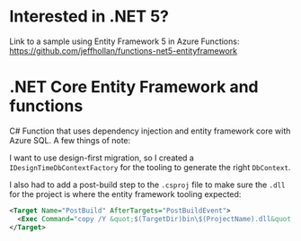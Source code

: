 # Interested in .NET 5?

Link to a sample using Entity Framework 5 in Azure Functions: https://github.com/jeffhollan/functions-net5-entityframework

# .NET Core Entity Framework and functions

C# Function that uses dependency injection and entity framework core with Azure SQL.  A few things of note:

I want to use design-first migration, so I created a `IDesignTimeDbContextFactory` for the tooling to generate the right `DbContext`.

I also had to add a post-build step to the `.csproj` file to make sure the `.dll` for the project is where the entity framework tooling expected:

```xml
<Target Name="PostBuild" AfterTargets="PostBuildEvent">
  <Exec Command="copy /Y &quot;$(TargetDir)bin\$(ProjectName).dll&quot; &quot;$(TargetDir)$(ProjectName).dll&quot;" />
</Target>
```
